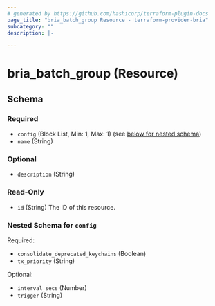 ```yaml
---
# generated by https://github.com/hashicorp/terraform-plugin-docs
page_title: "bria_batch_group Resource - terraform-provider-bria"
subcategory: ""
description: |-
  
---
```


# bria_batch_group (Resource)





<!-- schema generated by tfplugindocs -->
## Schema

### Required

- `config` (Block List, Min: 1, Max: 1) (see [below for nested schema](#nestedblock--config))
- `name` (String)

### Optional

- `description` (String)

### Read-Only

- `id` (String) The ID of this resource.

<a id="nestedblock--config"></a>
### Nested Schema for `config`

Required:

- `consolidate_deprecated_keychains` (Boolean)
- `tx_priority` (String)

Optional:

- `interval_secs` (Number)
- `trigger` (String)


